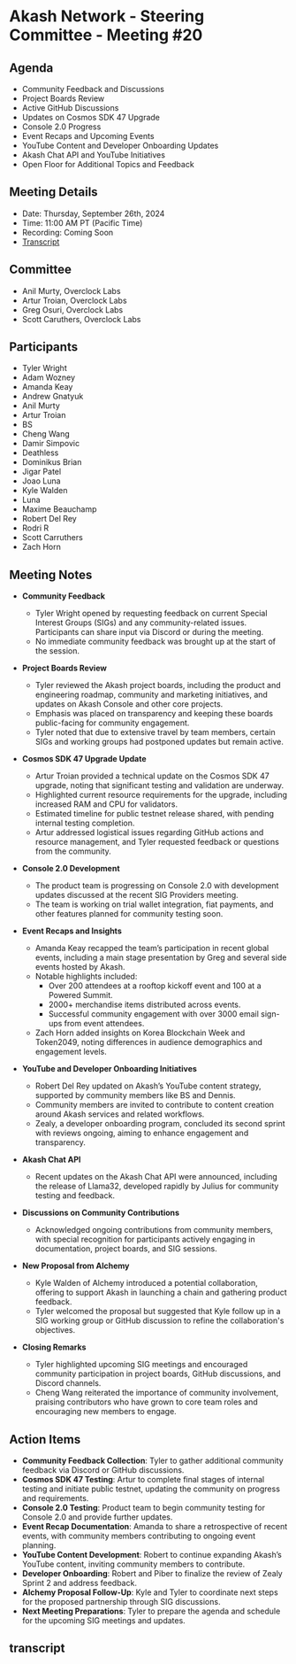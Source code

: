 # Akash Network - Steering Committee - Meeting #20

## Agenda
- Community Feedback and Discussions
- Project Boards Review
- Active GitHub Discussions
- Updates on Cosmos SDK 47 Upgrade
- Console 2.0 Progress
- Event Recaps and Upcoming Events
- YouTube Content and Developer Onboarding Updates
- Akash Chat API and YouTube Initiatives
- Open Floor for Additional Topics and Feedback

## Meeting Details

- Date: Thursday, September 26th, 2024
- Time: 11:00 AM PT (Pacific Time)
- Recording: Coming Soon
- [Transcript](#transcript)

## Committee

- Anil Murty, Overclock Labs
- Artur Troian, Overclock Labs
- Greg Osuri, Overclock Labs
- Scott Caruthers, Overclock Labs

## Participants
- Tyler Wright
- Adam Wozney
- Amanda Keay
- Andrew Gnatyuk
- Anil Murty
- Artur Troian
- BS
- Cheng Wang
- Damir Simpovic
- Deathless
- Dominikus Brian
- Jigar Patel
- Joao Luna
- Kyle Walden
- Luna
- Maxime Beauchamp
- Robert Del Rey
- Rodri R
- Scott Carruthers
- Zach Horn

## Meeting Notes
- **Community Feedback**
  - Tyler Wright opened by requesting feedback on current Special Interest Groups (SIGs) and any community-related issues. Participants can share input via Discord or during the meeting.
  - No immediate community feedback was brought up at the start of the session.

- **Project Boards Review**
  - Tyler reviewed the Akash project boards, including the product and engineering roadmap, community and marketing initiatives, and updates on Akash Console and other core projects.
  - Emphasis was placed on transparency and keeping these boards public-facing for community engagement.
  - Tyler noted that due to extensive travel by team members, certain SIGs and working groups had postponed updates but remain active.

- **Cosmos SDK 47 Upgrade Update**
  - Artur Troian provided a technical update on the Cosmos SDK 47 upgrade, noting that significant testing and validation are underway.
  - Highlighted current resource requirements for the upgrade, including increased RAM and CPU for validators.
  - Estimated timeline for public testnet release shared, with pending internal testing completion.
  - Artur addressed logistical issues regarding GitHub actions and resource management, and Tyler requested feedback or questions from the community.

- **Console 2.0 Development**
  - The product team is progressing on Console 2.0 with development updates discussed at the recent SIG Providers meeting.
  - The team is working on trial wallet integration, fiat payments, and other features planned for community testing soon.

- **Event Recaps and Insights**
  - Amanda Keay recapped the team’s participation in recent global events, including a main stage presentation by Greg and several side events hosted by Akash.
  - Notable highlights included:
    - Over 200 attendees at a rooftop kickoff event and 100 at a Powered Summit.
    - 2000+ merchandise items distributed across events.
    - Successful community engagement with over 3000 email sign-ups from event attendees.
  - Zach Horn added insights on Korea Blockchain Week and Token2049, noting differences in audience demographics and engagement levels.

- **YouTube and Developer Onboarding Initiatives**
  - Robert Del Rey updated on Akash’s YouTube content strategy, supported by community members like BS and Dennis.
  - Community members are invited to contribute to content creation around Akash services and related workflows.
  - Zealy, a developer onboarding program, concluded its second sprint with reviews ongoing, aiming to enhance engagement and transparency.

- **Akash Chat API**
  - Recent updates on the Akash Chat API were announced, including the release of Llama32, developed rapidly by Julius for community testing and feedback.

- **Discussions on Community Contributions**
  - Acknowledged ongoing contributions from community members, with special recognition for participants actively engaging in documentation, project boards, and SIG sessions.

- **New Proposal from Alchemy**
  - Kyle Walden of Alchemy introduced a potential collaboration, offering to support Akash in launching a chain and gathering product feedback.
  - Tyler welcomed the proposal but suggested that Kyle follow up in a SIG working group or GitHub discussion to refine the collaboration's objectives.

- **Closing Remarks**
  - Tyler highlighted upcoming SIG meetings and encouraged community participation in project boards, GitHub discussions, and Discord channels.
  - Cheng Wang reiterated the importance of community involvement, praising contributors who have grown to core team roles and encouraging new members to engage.

## Action Items
- **Community Feedback Collection**: Tyler to gather additional community feedback via Discord or GitHub discussions.
- **Cosmos SDK 47 Testing**: Artur to complete final stages of internal testing and initiate public testnet, updating the community on progress and requirements.
- **Console 2.0 Testing**: Product team to begin community testing for Console 2.0 and provide further updates.
- **Event Recap Documentation**: Amanda to share a retrospective of recent events, with community members contributing to ongoing event planning.
- **YouTube Content Development**: Robert to continue expanding Akash’s YouTube content, inviting community members to contribute.
- **Developer Onboarding**: Robert and Piber to finalize the review of Zealy Sprint 2 and address feedback.
- **Alchemy Proposal Follow-Up**: Kyle and Tyler to coordinate next steps for the proposed partnership through SIG discussions.
- **Next Meeting Preparations**: Tyler to prepare the agenda and schedule for the upcoming SIG meetings and updates.

## transcript
